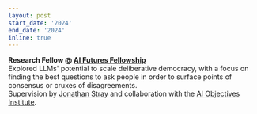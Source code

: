 ```yaml
---
layout: post
start_date: '2024'
end_date: '2024'
inline: true
---
```


**Research Fellow @ [AI Futures Fellowship](https://aifuturesfellowship.org)**  
Explored LLMs' potential to scale deliberative democracy, with a focus on finding the best questions to ask people in order to surface points of consensus or cruxes of disagreements.  
Supervision by [Jonathan Stray](https://humancompatible.ai/people#jonathan-stray) and collaboration with the [AI Objectives Institute](https://ai.objectives.institute).
